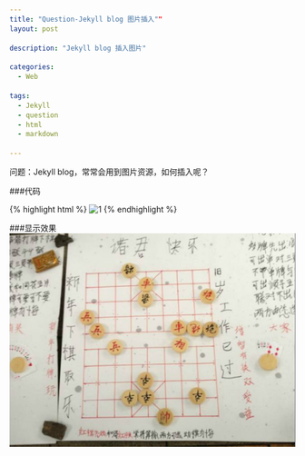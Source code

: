 ```yaml
---
title: "Question-Jekyll blog 图片插入""
layout: post

description: "Jekyll blog 插入图片"

categories:
  - Web
  
tags:
  - Jekyll
  - question
  - html
  - markdown
  
---
```


问题：Jekyll blog，常常会用到图片资源，如何插入呢？

###代码

{% highlight html %}
<span class="image-600">![1](/media/files/2013/02/17/1.jpg)</span>
{% endhighlight %}

###显示效果
<span class="image-600">
![1](/media/files/2013/02/21/1.png)
</span>